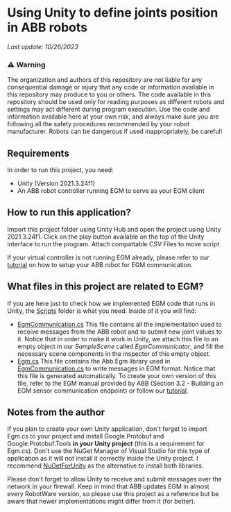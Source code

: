 # Using Unity to define joints position in ABB robots
_Last update: 10/26/2023_

### :warning: Warning 
The organization and authors of this repository are not liable for any consequential damage or injury that any code or information available in this repository may produce to you or others. The code available in this repository should be used only for reading purposes as different robots and settings may act different during  program execution. Use the code and information available here at your own risk, and always make sure you are following all the safety procedures recommended by your robot manufacturer. Robots can be dangerous if used inappropriately, be careful!

## Requirements
In order to run this project, you need:
- Unity (Version 2021.3.24f1)
- An ABB robot controller running EGM to serve as your EGM client

## How to run this application?
Import this project folder using Unity Hub and open the project using Unity 2021.3.24f1. Click on the play button available on the top of the Unity interface to run the program. Attach compattable CSV Files to move script

If your virtual controller is not running EGM already, please refer to our [tutorial](https://github.com/vcuse/egm-for-abb-robots/blob/main/EGM-Preparing-your-robot.pdf) on how to setup your ABB robot for EGM communication.

## What files in this project are related to EGM?
If you are here just to check how we implemented EGM code that runs in Unity, the [Scripts](https://github.com/vcuse/egm-for-abb-robots/tree/main/Unity-Example/Assets/Scripts) folder is what you need. Inside of it you will find:
- [EgmCommunication.cs](https://github.com/vcuse/egm-for-abb-robots/blob/main/Unity-Example/Assets/Scripts/EgmCommunication.cs) This file contains all the implementation used to receive messages from the ABB robot and to submit new joint values to it. Notice that in order to make it work in Unity, we attach this file to an empty object in our _SampleScene_ called _EgmCommunicator_, and fill the necessary scene components in the inspector of this empty object.
- [Egm.cs](https://github.com/vcuse/egm-for-abb-robots/blob/main/WPF-Example/Egm.cs) This file contains the Abb.Egm library used in [EgmCommunication.cs](https://github.com/vcuse/egm-for-abb-robots/blob/main/Unity-Example/Assets/Scripts/EgmCommunication.cs) to write messages in EGM format. Notice that this file is generated automatically. To create your own version of this file, refer to the EGM manual provided by ABB (Section 3.2 - Building an EGM sensor communication endpoint) or follow our [tutorial](https://github.com/vcuse/egm-for-abb-robots/blob/main/EGM-Preparing-your-robot.pdf).

## Notes from the author
If you plan to create your own Unity application, don't forget to import Egm.cs to your project and install Google.Protobuf and Google.Protobuf.Tools **in your Unity project** (this is a requirement for Egm.cs). Don't use the NuGet Manager of Visual Studio for this type of application as it will not install it correctly inside the Unity project. I recommend [NuGetForUnity](https://github.com/GlitchEnzo/NuGetForUnity) as the alternative to install both libraries. 

Please don't forget to allow Unity to receive and submit messages over the network in your firewall. Keep in mind that ABB updates EGM in almost every RobotWare version, so please use this project as a reference but be aware that newer implementations might differ from it (for better).
